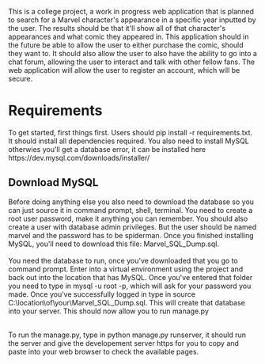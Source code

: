 This is a college project, a work in progress web application that is planned to search for a Marvel character's appearance in a specific year inputted by the user. The results should be that it'll show all of that character's appearances and what comic they appeared in. This application should in the future be able to allow the user to either purchase the comic, should they want to. It should also allow the user to also have the ability to go into a chat forum, allowing the user to interact and talk with other fellow fans. The web application will allow the user to register an account, which will be secure.

<h1> Requirements </h1>
To get started, first things first. Users should pip install -r requirements.txt. It should install all dependencies required. You also need to install MySQL otherwies you'll get a database error, it can be installed here https://dev.mysql.com/downloads/installer/

<h2> Download MySQL </h2>
Before doing anything else you also need to download the database so you can just source it in command prompt, shell, terminal. You need to create a root user password, make it anything you can remember. You should also create a user with database admin privileges. But the user should be named marvel and the password has to be spiderman. Once you finished installing MySQL, you'll need to download this file: Marvel_SQL_Dump.sql. <br><br>
You need the database to run, once you've downloaded that you go to command prompt. Enter into a virtual environment using the project and back out into the location that has MySQL. Once you've entered that folder you need to type in mysql -u root -p, which will ask for your password you made. Once you've successfully logged in type in source C:\location\of\your\Marvel_SQL_Dump.sql. This will create that database into your server. This should now allow you to run manage.py <br> <br>

To run the manage.py, type in python manage.py runserver, it should run the server and give the developement server https for you to copy and paste into your web browser to check the available pages.
